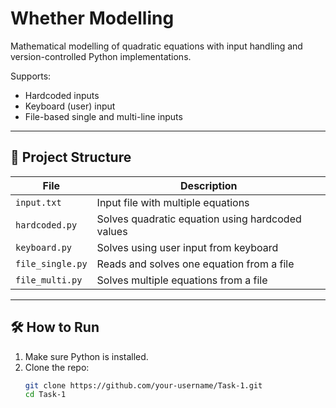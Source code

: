 # Whether Modelling
Mathematical modelling of quadratic equations with input handling and version-controlled Python implementations.


Supports:
- Hardcoded inputs
- Keyboard (user) input
- File-based single and multi-line inputs

---

## 📂 Project Structure

| File                | Description                                  |
|---------------------|----------------------------------------------|
| `input.txt`         | Input file with multiple equations           |
| `hardcoded.py`      | Solves quadratic equation using hardcoded values |
| `keyboard.py`       | Solves using user input from keyboard        |
| `file_single.py`    | Reads and solves one equation from a file    |
| `file_multi.py`     | Solves multiple equations from a file        |


---

## 🛠️ How to Run

1. Make sure Python is installed.
2. Clone the repo:
   ```bash
   git clone https://github.com/your-username/Task-1.git
   cd Task-1
